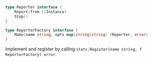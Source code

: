---
---

```go
type Reporter interface {
    Report(from []Instance)
    Stop()
}

type ReporterFactory interface {
    Make(name string, opts map[string]string) (Reporter, error)
}
```

Implement and register by calling `stats.Register(name string, f ReporterFactory) error`.

